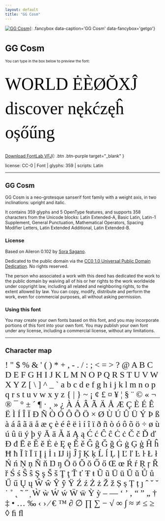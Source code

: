 ```yaml
---
layout: default
title: "GG Cosm"
---
```



[![GG Cosm](../illustrations/cosm-var.png)](../illustrations/cosm-var.png){: .fancybox data-caption='GG Cosm' data-fancybox='getgo'}


# GG Cosm

<small>You can type in the box below to preview the font:</small>

<div contenteditable="true" style="font-family: 'GG Cosm'; font-size: 4em; color:black; margin: 0.5em 0 0.5em 0; line-height: 1.4em;">
WORLD ĖÈØŎXĴ discover nękćzęĥ oșőűng
</div>

[Download FontLab VFJ](https://downgit.github.io/#/home?url=https://github.com/fontlabcom/getgo-fonts/blob/main/getgo-fonts/cc0/cosm/cosm-var.vfj){: .btn .btn-purple target="_blank" }

license: CC-0 \| Font \| glyphs: 359 \| scripts: Latin

---

## GG Cosm

GG Cosm is a neo-grotesque sanserif font family with a weight axis, in two inclinations: upright and italic.

It contains 359 glyphs and 5 OpenType features, and supports 358 characters from the Unicode blocks: Latin Extended-A, Basic Latin, Latin-1 Supplement, General Punctuation, Mathematical Operators, Spacing Modifier Letters, Latin Extended Additional, Latin Extended-B.

### License

Based on Aileron 0.102 by [Sora Sagano](http://dotcolon.net/font/aileron).

Dedicated to the public domain via the [CC0 1.0 Universal Public Domain Dedication](https://creativecommons.org/publicdomain/zero/1.0/). No rights reserved.

The person who associated a work with this deed has dedicated the work to the public domain by waiving all of his or her rights to the work worldwide under copyright law, including all related and neighboring rights, to the extent allowed by law. You can copy, modify, distribute and perform the work, even for commercial purposes, all without asking permission.

### Using this font

You may create your own fonts based on this font, and you may incorporate portions of this font into your own font. You may publish your own font under any license, including a commercial license, without any limitations.



---

## Character map

<div style="font-family: 'GG Cosm'; font-size: 2em;">
! " $ % & ' ( ) * + , - . / : ; < = > ? @ A B C D E F G H I J K L M N O P Q R S T U V W X Y Z [ \ ] ^ _ ` a b c d e f g h i j k l m n o p q r s t u v w x y z { | } ~ ¡ ¢ £ ¤ ¥ ¦ § ¨ © « ¬ ® ¯ ° ± ´ ¶ · ¸ » ¿ À Á Â Ã Ä Å Æ Ç È É Ê Ë Ì Í Î Ï Ð Ñ Ò Ó Ô Õ Ö × Ø Ù Ú Û Ü Ý Þ ß à á â ã ä å æ ç è é ê ë ì í î ï ð ñ ò ó ô õ ö ÷ ø ù ú û ü ý þ ÿ Ā ā Ă ă Ą ą Ć ć Ĉ ĉ Ċ ċ Č č Ď ď Đ đ Ē ē Ĕ ĕ Ė ė Ę ę Ě ě Ĝ ĝ Ğ ğ Ġ ġ Ģ ģ Ĥ ĥ Ħ ħ Ĩ ĩ Ī ī Į į İ ı Ĳ ĳ Ĵ ĵ Ķ ķ Ĺ ĺ Ļ ļ Ľ ľ Ŀ ŀ Ł ł Ń ń Ņ ņ Ň ň Ŋ ŋ Ō ō Ŏ ŏ Ő ő Œ œ Ŕ ŕ Ŗ ŗ Ř ř Ś ś Ŝ ŝ Ş ş Š š Ţ ţ Ť ť Ŧ ŧ Ũ ũ Ū ū Ŭ ŭ Ů ů Ű ű Ų ų Ŵ ŵ Ŷ ŷ Ÿ Ź ź Ż ż Ž ž Ș ș Ț ț ȷ ˆ ˇ ˘ ˙ ˚ ˛ ˜ ˝ ̦ Ẁ ẁ Ẃ ẃ Ẅ ẅ Ỳ ỳ – — ‘ ’ ‚ “ ” „ † ‡ • … ‰ ‹ › ⁄ € ™ ∂ ∅ ∏ ∑ − √ ∞ ∫ ≈ ≠ ≤ ≥ ◊ ﬁ ﬂ
</div>

